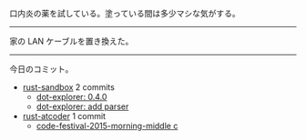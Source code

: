 口内炎の薬を試している。塗っている間は多少マシな気がする。

---

家の LAN ケーブルを置き換えた。

---

今日のコミット。

- [rust-sandbox](https://github.com/bouzuya/rust-sandbox) 2 commits
  - [dot-explorer: 0.4.0](https://github.com/bouzuya/rust-sandbox/commit/2be0c5d5e3e54e4f47ed951d15808d9b07d111b4)
  - [dot-explorer: add parser](https://github.com/bouzuya/rust-sandbox/commit/1de7efb96938dba42fef58a8b8b9cf5d94847093)
- [rust-atcoder](https://github.com/bouzuya/rust-atcoder) 1 commit
  - [code-festival-2015-morning-middle c](https://github.com/bouzuya/rust-atcoder/commit/850f784694fef45d44b7a298a662e8b3274078e5)
